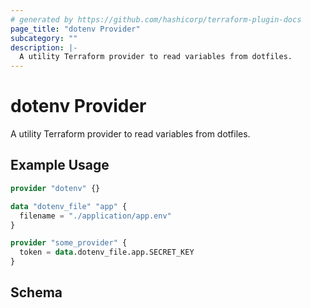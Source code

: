 ```yaml
---
# generated by https://github.com/hashicorp/terraform-plugin-docs
page_title: "dotenv Provider"
subcategory: ""
description: |-
  A utility Terraform provider to read variables from dotfiles.
---
```


# dotenv Provider

A utility Terraform provider to read variables from dotfiles.

## Example Usage

```terraform
provider "dotenv" {}

data "dotenv_file" "app" {
  filename = "./application/app.env"
}

provider "some_provider" {
  token = data.dotenv_file.app.SECRET_KEY
}
```

<!-- schema generated by tfplugindocs -->
## Schema
